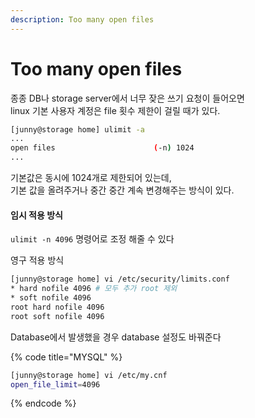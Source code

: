 ```yaml
---
description: Too many open files
---
```


# Too many open files

종종 DB나 storage server에서 너무 잦은 쓰기 요청이 들어오면 \
linux 기본 사용자 계정은 file 횟수 제한이 걸릴 때가 있다.

```bash
[junny@storage home] ulimit -a
... 
open files                      (-n) 1024
... 
```

기본값은 동시에 1024개로 제한되어 있는데,\
기본 값을 올려주거나 중간 중간 계속 변경해주는 방식이 있다.

#### 임시 적용 방식

`ulimit -n 4096` 명령어로 조정 해줄 수 있다

영구 적용 방식

```bash
[junny@storage home] vi /etc/security/limits.conf
* hard nofile 4096 # 모두 추가 root 제외
* soft nofile 4096
root hard nofile 4096
root soft nofile 4096
```



Database에서 발생했을 경우 database 설정도 바꿔준다

{% code title="MYSQL" %}
```bash
[junny@storage home] vi /etc/my.cnf
open_file_limit=4096
```
{% endcode %}

